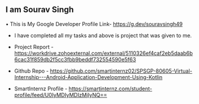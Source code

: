 ## I am Sourav Singh 

• This is My Google Developer Profile Link- https://g.dev/souravsingh49

- I have completed all my tasks and above is project that was given to me.

- Project Report - https://workdrive.zohoexternal.com/external/5110326ef4caf2eb5daab6b6cac31f859db2f5cc3fbb9beddf732554590e5f63

- Github Repo - https://github.com/smartinternz02/SPSGP-80605-Virtual-Internship---Android-Application-Development-Using-Kotlin

- SmartInternz Profile - https://smartinternz.com/student-profile/feed/U0IyMDIyMDIzMjIyNQ==
